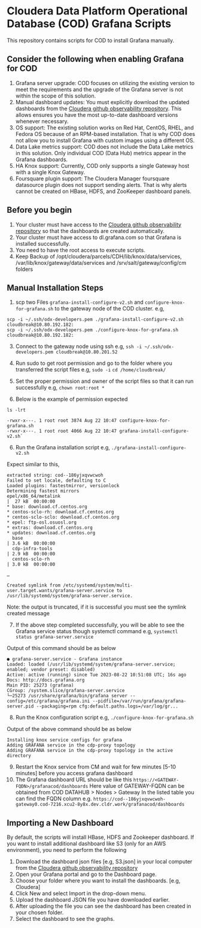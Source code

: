 # Cloudera Data Platform Operational Database (COD) Grafana Scripts
This repository contains scripts for COD to install Grafana manually.

## Consider the following when enabling Grafana for COD

1. Grafana server upgrade: COD focuses on utilizing the existing version to meet the requirements and the upgrade of the Grafana server is not within the scope of this solution.
2. Manual dashboard updates: You must explicitly download the updated dashboards from the [Cloudera github observability repository](https://github.com/cloudera/observability/tree/main/cod/dashboards). This allows ensures you have the most up-to-date dashboard versions whenever necessary.
3. OS support: The existing solution works on Red Hat, CentOS, RHEL, and Fedora OS because of an RPM-based installation. That is why COD does not allow you to install Grafana with custom images using a different OS.
4. Data Lake metrics support: COD does not include the Data Lake metrics in this solution. Only individual COD (Data Hub) metrics appear in the Grafana dashboards.
5. HA Knox support: Currently, COD only supports a single Gateway host with a single Knox Gateway.
6. Foursquare plugin support: The Cloudera Manager foursquare datasource plugin does not support sending alerts. That is why alerts cannot be created on HBase, HDFS, and ZooKeeper dashboard panels.

## Before you begin
1. Your cluster must have access to the [Cloudera github observability repository](https://github.com/cloudera/observability/tree/main/cod/dashboards) so that the dashboards are created automatically.
2. Your cluster must have access to dl.grafana.com so that Grafana is installed successfully.
3. You need to have the root access to execute scripts.
4. Keep Backup of /opt/cloudera/parcels/CDH/lib/knox/data/services, /var/lib/knox/gateway/data/services and /srv/salt/gateway/config/cm folders


## Manual Installation Steps
1. scp two Files `grafana-install-configure-v2.sh` and `configure-knox-for-grafana.sh` to the gateway node of the COD cluster.
e.g,
```
scp -i ~/.ssh/odx-developers.pem ./grafana-install-configure-v2.sh cloudbreak@10.80.192.182:
scp -i ~/.ssh/odx-developers.pem ./configure-knox-for-grafana.sh cloudbreak@10.80.192.182:
```

3. Connect to the gateway node using ssh
e.g,
`ssh -i ~/.ssh/odx-developers.pem cloudbreak@10.80.201.52`

4. Run sudo to get root permission and go to the folder where you transferred the script files
e.g,
`sudo -i`
`cd /home/cloudbreak/`

5. Set the proper permission and owner of the script files so that it can run successfully
e.g,
`chown root:root *`

6. Below is the example of permission expected

`ls -lrt`

```
-rwxr-x---. 1 root root 3874 Aug 22 10:47 configure-knox-for-grafana.sh
-rwxr-x---. 1 root root 4066 Aug 22 10:47 grafana-install-configure-v2.sh`
```


6. Run the Grafana installation script
e.g,
`./grafana-install-configure-v2.sh`

Expect similar to this,
```ecmascript 6
extracted string: cod--186yjxqvwcwoh
Failed to set locale, defaulting to C
Loaded plugins: fastestmirror, versionlock
Determining fastest mirrors
epel/x86_64/metalink                                                                                                                                                   |  27 kB  00:00:00
* base: download.cf.centos.org
* centos-sclo-rh: download.cf.centos.org
* centos-sclo-sclo: download.cf.centos.org
* epel: ftp-osl.osuosl.org
* extras: download.cf.centos.org
* updates: download.cf.centos.org
  base                                                                                                                                                                   | 3.6 kB  00:00:00
  cdp-infra-tools                                                                                                                                                        | 2.9 kB  00:00:00
  centos-sclo-rh                                                                                                                                                         | 3.0 kB  00:00:00

…

Created symlink from /etc/systemd/system/multi-user.target.wants/grafana-server.service to /usr/lib/systemd/system/grafana-server.service. 
```
Note: the output is truncated, if it is successful you must see the symlink created message


7. If the above step completed successfully, you will be able to see the Grafana service status though systemctl command
e.g,
`systemctl status grafana-server.service`

Output of this command should be as below
```ecmascript 6
● grafana-server.service - Grafana instance
Loaded: loaded (/usr/lib/systemd/system/grafana-server.service; enabled; vendor preset: disabled)
Active: active (running) since Tue 2023-08-22 10:51:08 UTC; 16s ago
Docs: http://docs.grafana.org
Main PID: 25273 (grafana)
CGroup: /system.slice/grafana-server.service
└─25273 /usr/share/grafana/bin/grafana server --config=/etc/grafana/grafana.ini --pidfile=/var/run/grafana/grafana-server.pid --packaging=rpm cfg:default.paths.logs=/var/log/gr...
```

8. Run the Knox configuration script
e.g,
`./configure-knox-for-grafana.sh`

Output of the above command should be as below
```ecmascript 6
Installing knox service configs for grafana
Adding GRAFANA service in the cdp-proxy topology
Adding GRAFANA service in the cdp-proxy topology in the active directory
```

9. Restart the Knox service from CM and wait for few minutes [5-10 minutes] before you access grafana dashboard
10. The Grafana dashboard URL should be like this
`https://<GATEWAY-FQDN>/grafanacod/dashboards`
Here value of GATEWAY-FQDN can be obtained from COD DATAHUB > Nodes > Gateway
In the listed table you can find the FQDN column
e.g. `https://cod--186yjxqvwcwoh-gateway0.cod-7216.xcu2-8y8x.dev.cldr.work/grafanacod/dashboards`


## Importing a New Dashboard
By default, the scripts will install HBase, HDFS and Zookeeper dashboard. If you want to install additional dashboard like S3 (only for an AWS environment), you need to perform the following

1. Download the dashboard json files [e.g, S3.json] in your local computer from the [Cloudera github observability repository](https://github.com/cloudera/observability/tree/main/cod/dashboards)
2. Open your Grafana portal and go to the Dashboard page.
3. Choose your folder where you want to install the dashboards. [e.g, Cloudera]
4. Click New and select Import in the drop-down menu.
5. Upload the dashboard JSON file you have downloaded earlier.
6. After uploading the file you can see the dashboard has been created in your chosen folder.
7. Select the dashboard to see the graphs.
